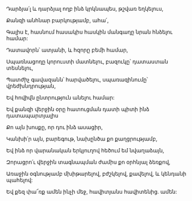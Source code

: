 Դարձյա՛լ և դարձյալ ողբ ինձ կրկնապես, թշվառ եղկելուս,


Քանզի անհնար բարկությամբ, ահա՛,


Գալիս է, հասնում հասակիս հասկին մանգաղը նրան հնձելու համար:


Դատավորն՝ ատյանի, և հզորը բեմի համար,


Սպառնացողը կորուստի մատնելու, բազուկը՝ դատաստան տեսնելու,


Պատժիչ գավազանն՝ հարվածելու, սպառազինումը՝ վրեժխնդրության,


Եվ հովիվն ընտրություն անելու համար:


Եվ քանզի վերջին օրը հատուցման դատի պիտի ինձ դատապարտյալիս


Քո այն խոսքը, որ դու ինձ ասացիր,


Կանխի՛ր այն, բարեգութ, նախընծա քո քաղցրությամբ,


Եվ ինձ որ վարանական երկյուղով հեծում եմ նվաղաձայն,


Զորացրո՛ւ վերջին տագնապման ժամիս քո օրհնյալ ձեռքով,


Առաջին օգնությամբ մխիթարելով, բժշկելով, քավելով, և կենդանի պահելով:


Եվ քեզ փա՜ռք ամեն ինչի մեջ, հավիտյանս հավիտենից. ամեն: